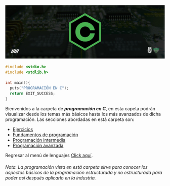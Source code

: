 <div>
  <img src="../IMGS/01 - C/Header_C.jpg"/>
</div>

```C
#include <stdio.h>
#include <stdlib.h>

int main(){
  puts("PROGRAMACIÓN EN C");
  return EXIT_SUCCESS;
}
```
Bienvenidos a la carpeta de <b><i>programación en C</i></b>, en esta capeta podrán visualizar desde los temas más básicos hasta los más avanzados de dicha programación. Las secciones abordadas en está carpeta son:
<ul>
  <li><a href="00 - EJERCICIOS/EJERCICIOS.md">Ejercicios</a></li>
  <li><a href="01 - FUNDAMENTOS/FUNDAMENTOS.md">Fundamentos de programación</a></li>
  <li><a href="02 - INTERMEDIO/INTERMEDIO.md">Programación intermedia</a></li>
  <li><a href="">Programación avanzada</a></li>
</ul>

Regresar al menú de lenguajes <a href="../README.md">Click aquí</a>.

###### <i>Nota. La programación vista en está carpeta sirve para conocer los aspectos básicos de la programación estructurada y no estructurada para poder así después aplicarlo en la industria.</i>